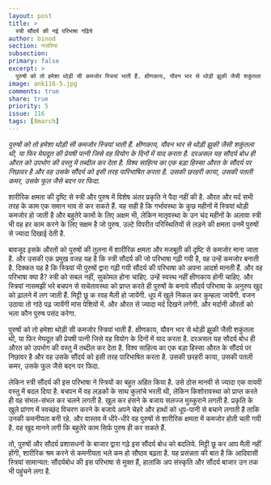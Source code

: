 ```yaml
---
layout: post
title: >
  स्त्री सौंदर्य की नई परिभाषा गढ़िये
author: binod
section: नजरिया
subsection:
primary: false
excerpt: >
  पुरुषों को तो हमेशा थोड़ी सी कमजोर स्त्रियां भाती हैं. क्षीणकाय, यौवन भार से थोड़ी झुकी जैसी शकुंतला थी, या फिर मेघदूत की प्रेयषी पत्नी जिसे वह वियोग के दिनों में याद करता है. दरअसल यह सौदर्य बोध ही औरत को उपभोग की वस्तु में तब्दील कर देता है. विश्व साहित्य का एक बड़ा हिस्सा औरत के सौंदर्य पर निछावर है और वह उसके सौंदर्य को इसी तरह पारिभाषित करता है. उसकी छरहरी काया, उसकी पतली कमर, उसके फूल जैसे बदन पर फिदा.
image: ank116-5.jpg
comments: true
share: true
priority: 5
issue: 116
tags: [8march]
---
```

*पुरुषों को तो हमेशा थोड़ी सी कमजोर स्त्रियां भाती हैं. क्षीणकाय, यौवन भार से थोड़ी झुकी जैसी शकुंतला थी, या फिर मेघदूत की प्रेयषी पत्नी जिसे वह वियोग के दिनों में याद करता है. दरअसल यह सौदर्य बोध ही औरत को उपभोग की वस्तु में तब्दील कर देता है. विश्व साहित्य का एक बड़ा हिस्सा औरत के सौंदर्य पर निछावर है और वह उसके सौंदर्य को इसी तरह पारिभाषित करता है. उसकी छरहरी काया, उसकी पतली कमर, उसके फूल जैसे बदन पर फिदा.*

शारीरिक क्षमता की दृष्टि से स्त्री और पुरुष में विशेष अंतर प्रकृति ने पैदा नहीं की है. औरत और मर्द सभी तरह के काम एक समान भाव से कर सकते हैं. यह सही है कि गर्भावस्था के कुछ महीनों में स्त्रियां थोड़ी कमजोर हो जाती है और बहुतेरे कामों के लिए अक्षम भी, लेकिन मातृवस्था के उन चंद महीनों के अलावा स्त्री भी वह हर काम करने के लिए सक्षम है जो पुरुष. उल्टे विपरीत परिस्थितियों से लड़ने की क्षमता उनमें पुरुषों से ज्यादा दिखाई देती है.

बावजूद इसके औरतों को पुरुषों की तुलना में शारीरिक क्षमता और मजबूती की दृष्टि से कमजोर माना जाता है. और उसकी एक प्रमुख वजह यह है कि स्त्री सौदर्य की जो परिभाषा गढ़ी गयी है, वह उन्हें कमजोर बनाती है. दिक्कत यह है कि स्त्रियां भी पुरुषों द्वारा गढ़ी गयी सौंदर्य की परिभाषा को अपना आदर्श मानती हैं. और वह परिभाषा क्या है? स्त्री को सबल नहीं, सुकोमल होना चाहिए. उन्हें स्वस्थ नहीं क्षीणकाय होनी चाहिए. और स्त्रियां नासमझी भरे बचपन से सचेतावस्था को प्राप्त करते ही पुरुषों के बनाये सौंदर्य परिभाषा के अनुरुप खुद को ढ़ालने में लग जाती हैं. मिट्टी छू क रवह मैली हो जायेंगी. धूप में खुले निकल कर कुम्हला जायेंगी. वजन उठाया तो गांठे पढ़ जायेंगी मांस पेशियों में. और औरत से ज्यादा मर्द दिखने लगेंगी. और मर्दानी औरतों को भला कौन पुरुष पसंद करेगा.

पुरुषों को तो हमेशा थोड़ी सी कमजोर स्त्रियां भाती हैं. क्षीणकाय, यौवन भार से थोड़ी झुकी जैसी शकुंतला थी, या फिर मेघदूत की प्रेयषी पत्नी जिसे वह वियोग के दिनों में याद करता है. दरअसल यह सौदर्य बोध ही औरत को उपभोग की वस्तु में तब्दील कर देता है. विश्व साहित्य का एक बड़ा हिस्सा औरत के सौंदर्य पर निछावर है और वह उसके सौंदर्य को इसी तरह पारिभाषित करता है. उसकी छरहरी काया, उसकी पतली कमर, उसके फूल जैसे बदन पर फिदा.

लेकिन स्त्री सौंदर्य की इस परिभाषा ने स्त्रियों का बहुत अहित किया है. उसे ठोस मानवी से ज्यादा एक वायवी वस्तु में बदल दिया है. बचपन में वह लड़कों के साथ कुलांचे भरती थी, लेकिन किशोरावस्था को प्राप्त करते ही वह संभल-संभल कर चलने लगती है. खुल कर हंसने के बजाय सलज्ज मुस्कुराने लगती है. प्रकृति के खुले प्रांगण में स्वच्छंद विचरण करने के बजाये अपने चेहरे और हाथों को धूप-पानी से बचाने लगाती है ताकि उनकी कमनीयता बनी रहे. और वास्तव में धीरे-धीरे वह पुरुषों से शारीरिक क्षमता में कमजोर होती चली गयी है. वह खुद मानने लगी कि बहुतेरे काम सिर्फ पुरुष ही कर सकते हैं.

तो, पुरुषों और सौदर्य प्रशासधनों के बाजार द्वारा गढ़े इस सौंदर्य बोध को बदलिये. मिट्टी छू कर आप मैली नहीं होंगी, शारीरिक श्रम करने से कमनीयता भले कम हो सौष्ठव बढ़ता है. यह प्रसंन्नता की बात है कि आदिवासी स्त्रियां सामान्यत: सौंदर्यबोध की इस परिभाषा से मुक्त हैं, हालांकि अप संस्कृति और सौंदर्य बाजार उन तक भी पहुंचने लगा है.
